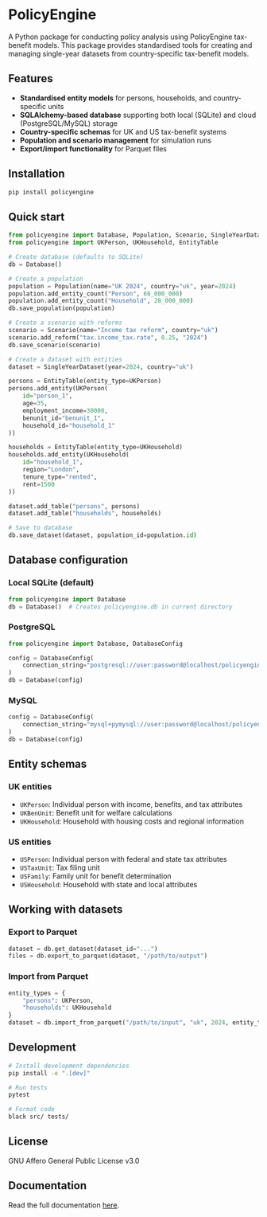 # PolicyEngine

A Python package for conducting policy analysis using PolicyEngine tax-benefit models. This package provides standardised tools for creating and managing single-year datasets from country-specific tax-benefit models.

## Features

- **Standardised entity models** for persons, households, and country-specific units
- **SQLAlchemy-based database** supporting both local (SQLite) and cloud (PostgreSQL/MySQL) storage
- **Country-specific schemas** for UK and US tax-benefit systems
- **Population and scenario management** for simulation runs
- **Export/import functionality** for Parquet files

## Installation

```bash
pip install policyengine
```

## Quick start

```python
from policyengine import Database, Population, Scenario, SingleYearDataset
from policyengine import UKPerson, UKHousehold, EntityTable

# Create database (defaults to SQLite)
db = Database()

# Create a population
population = Population(name="UK 2024", country="uk", year=2024)
population.add_entity_count("Person", 66_000_000)
population.add_entity_count("Household", 28_000_000)
db.save_population(population)

# Create a scenario with reforms
scenario = Scenario(name="Income tax reform", country="uk")
scenario.add_reform("tax.income_tax.rate", 0.25, "2024")
db.save_scenario(scenario)

# Create a dataset with entities
dataset = SingleYearDataset(year=2024, country="uk")

persons = EntityTable(entity_type=UKPerson)
persons.add_entity(UKPerson(
    id="person_1",
    age=35,
    employment_income=30000,
    benunit_id="benunit_1",
    household_id="household_1"
))

households = EntityTable(entity_type=UKHousehold)
households.add_entity(UKHousehold(
    id="household_1",
    region="London",
    tenure_type="rented",
    rent=1500
))

dataset.add_table("persons", persons)
dataset.add_table("households", households)

# Save to database
db.save_dataset(dataset, population_id=population.id)
```

## Database configuration

### Local SQLite (default)
```python
from policyengine import Database
db = Database()  # Creates policyengine.db in current directory
```

### PostgreSQL
```python
from policyengine import Database, DatabaseConfig

config = DatabaseConfig(
    connection_string="postgresql://user:password@localhost/policyengine"
)
db = Database(config)
```

### MySQL
```python
config = DatabaseConfig(
    connection_string="mysql+pymysql://user:password@localhost/policyengine"
)
db = Database(config)
```

## Entity schemas

### UK entities
- `UKPerson`: Individual person with income, benefits, and tax attributes
- `UKBenUnit`: Benefit unit for welfare calculations
- `UKHousehold`: Household with housing costs and regional information

### US entities
- `USPerson`: Individual person with federal and state tax attributes
- `USTaxUnit`: Tax filing unit
- `USFamily`: Family unit for benefit determination
- `USHousehold`: Household with state and local attributes

## Working with datasets

### Export to Parquet
```python
dataset = db.get_dataset(dataset_id="...")
files = db.export_to_parquet(dataset, "/path/to/output")
```

### Import from Parquet
```python
entity_types = {
    "persons": UKPerson,
    "households": UKHousehold
}
dataset = db.import_from_parquet("/path/to/input", "uk", 2024, entity_types)
```

## Development

```bash
# Install development dependencies
pip install -e ".[dev]"

# Run tests
pytest

# Format code
black src/ tests/
```

## License

GNU Affero General Public License v3.0

## Documentation

Read the full documentation [here](https://policyengine.github.io/policyengine.py).
